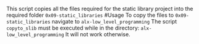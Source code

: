 This script copies all the files required for the static library project into the required folder `0x09-static_libraries`
#Usage
To copy the files to `0x09-static_libraries`
navigate to `alx-low_level_programming`
The script `copyto_slib` must be executed while in the directory:  `alx-low_level_programming`
It will not work otherwise.
